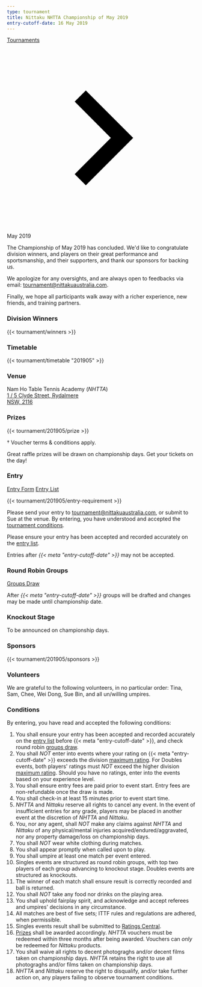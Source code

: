 ```yaml
---
type: tournament
title: Nittaku NHTTA Championship of May 2019
entry-cutoff-date: 16 May 2019
---
```


<a href="/" class="link dim">Tournaments</a> <span class="dib w1 h1 v-btm"><svg viewBox="0 0 24 24"><path d="M10 6L8.59 7.41 13.17 12l-4.58 4.59L10 18l6-6z"></path></svg></span> May 2019

<div class="mt4 pa4 bg-lightest-blue navy">
  The Championship of May 2019 has concluded. We'd like to congratulate division winners, and players on their great performance and sportsmanship, and their supporters, and thank our sponsors for backing us.
  <p>We apologize for any oversights, and are always open to feedbacks via email: <a class="link dim" href="mailto:tournament@nittakuaustralia.com">tournament@nittakuaustralia.com</a>.</p>
  Finally, we hope all participants walk away with a richer experience, new friends, and training partners.
</div>

### Division Winners

{{< tournament/winners >}}

### Timetable

{{< tournament/timetable "201905" >}}

### Venue

Nam Ho Table Tennis Academy (*NHTTA*)<br>
<a class="link dim" title="NHTTA on Google Map" href="https://goo.gl/maps/yvLSWixm1Qo">1 / 5 Clyde Street, Rydalmere<br>
NSW, 2116</a>

### Prizes

{{< tournament/201905/prize >}}

† Voucher terms & conditions apply.

Great raffle prizes will be drawn on championship days. Get your tickets on the day!

### Entry

<a class="f6 link dim br1 ph3 pv2 mb2 dib white bg-dark-blue" href="entry-form-nittaku-nhtta-championship.pdf">Entry Form</a>
<a class="f6 link dim br1 ph3 pv2 mb2 dib white bg-dark-blue" href="entries/">Entry List</a>

{{< tournament/201905/entry-requirement >}}

Please send your entry to <a class="link dim" href="mailto:tournament@nittakuaustralia.com?Subject=May+2019">tournament@nittakuaustralia.com</a>, or submit to Sue at the venue. By entering, you have understood and accepted the <a class="link dim" href="#conditions">tournament conditions</a>.

Please ensure your entry has been accepted and recorded accurately on the <a class="link dim" href="entries/">entry list</a>.

Entries after *{{< meta "entry-cutoff-date" >}}* may not be accepted.


### Round Robin Groups

<a class="f6 link dim br1 ph3 pv2 mb2 dib white bg-dark-blue" href="groups/">Groups Draw</a>

After *{{< meta "entry-cutoff-date" >}}* groups will be drafted and changes may be made until championship date.

### Knockout Stage

To be announced on championship days.

### Sponsors

{{< tournament/201905/sponsors >}}

### Volunteers

We are grateful to the following volunteers, in no particular order: Tina, Sam, Chee, Wei Dong, Sue Bin, and all un/willing umpires.

### Conditions

By entering, you have read and accepted the following conditions:

1. You shall ensure your entry has been accepted and recorded accurately on the <a class="link dim" href="entries/">entry list</a> before {{< meta "entry-cutoff-date" >}}, and check round robin <a class="link dim" href="groups/">groups draw</a>.
1. You shall *NOT* enter into events where your rating on {{< meta "entry-cutoff-date" >}} exceeds the division <a class="link dim" href="#entry-requirement">maximum rating</a>. For Doubles events, both players' ratings must *NOT* exceed the higher division  <a class="link dim" href="#entry-requirement">maximum rating</a>. Should you have no ratings, enter into the events based on your experience level.
1. You shall ensure entry fees are paid prior to event start. Entry fees are non-refundable once the draw is made.
1. You shall check-in at least 15 minutes prior to event start time.
1. *NHTTA* and *Nittaku* reserve all rights to cancel any event. In the event of insufficient entries for any grade, players may be placed in another event at the discretion of *NHTTA* and *Nittaku*.
1. You, nor any agent, shall *NOT* make any claims against *NHTTA* and *Nittaku* of any physical/mental injuries acquired/endured/aggravated, nor any property damage/loss on championship days.
1. You shall *NOT* wear white clothing during matches.
1. You shall appear promptly when called upon to play.
1. You shall umpire at least one match per event entered.
1. Singles events are structured as round robin groups, with top two players of each group advancing to knockout stage. Doubles events are structured as knockouts.
1. The winner of each match shall ensure result is correctly recorded and ball is returned.
1. You shall *NOT* take any food nor drinks on the playing area.
1. You shall uphold fairplay spirit, and acknowledge and accept referees and umpires' decisions in any circumstance.
1. All matches are best of five sets; ITTF rules and regulations are adhered, when permissible.
1. Singles events result shall be submitted to <a class="link dim" href="http://www.ratingscentral.com">Ratings Central</a>.
1. <a class="link dim" href="#prizes">Prizes</a> shall be awarded accordingly. *NHTTA* vouchers must be redeemed within three months after being awarded. Vouchers can *only* be redeemed for *Nittaku* products.
1. You shall waive all rights to decent photograghs and/or decent films taken on championship days. *NHTTA* retains the right to use all photograghs and/or films taken on championship days.
1. *NHTTA* and *Nittaku* reserve the right to disqualify, and/or take further action on, any players failing to observe tournament conditions.
